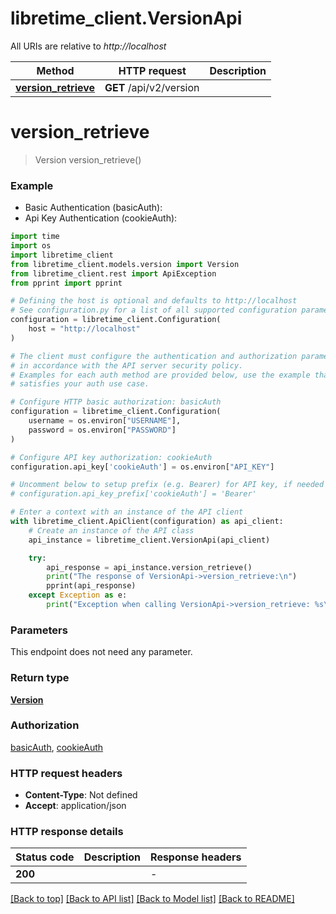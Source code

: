 # libretime_client.VersionApi

All URIs are relative to *http://localhost*

Method | HTTP request | Description
------------- | ------------- | -------------
[**version_retrieve**](VersionApi.md#version_retrieve) | **GET** /api/v2/version | 


# **version_retrieve**
> Version version_retrieve()



### Example

* Basic Authentication (basicAuth):
* Api Key Authentication (cookieAuth):
```python
import time
import os
import libretime_client
from libretime_client.models.version import Version
from libretime_client.rest import ApiException
from pprint import pprint

# Defining the host is optional and defaults to http://localhost
# See configuration.py for a list of all supported configuration parameters.
configuration = libretime_client.Configuration(
    host = "http://localhost"
)

# The client must configure the authentication and authorization parameters
# in accordance with the API server security policy.
# Examples for each auth method are provided below, use the example that
# satisfies your auth use case.

# Configure HTTP basic authorization: basicAuth
configuration = libretime_client.Configuration(
    username = os.environ["USERNAME"],
    password = os.environ["PASSWORD"]
)

# Configure API key authorization: cookieAuth
configuration.api_key['cookieAuth'] = os.environ["API_KEY"]

# Uncomment below to setup prefix (e.g. Bearer) for API key, if needed
# configuration.api_key_prefix['cookieAuth'] = 'Bearer'

# Enter a context with an instance of the API client
with libretime_client.ApiClient(configuration) as api_client:
    # Create an instance of the API class
    api_instance = libretime_client.VersionApi(api_client)

    try:
        api_response = api_instance.version_retrieve()
        print("The response of VersionApi->version_retrieve:\n")
        pprint(api_response)
    except Exception as e:
        print("Exception when calling VersionApi->version_retrieve: %s\n" % e)
```



### Parameters
This endpoint does not need any parameter.

### Return type

[**Version**](Version.md)

### Authorization

[basicAuth](../README.md#basicAuth), [cookieAuth](../README.md#cookieAuth)

### HTTP request headers

 - **Content-Type**: Not defined
 - **Accept**: application/json

### HTTP response details
| Status code | Description | Response headers |
|-------------|-------------|------------------|
**200** |  |  -  |

[[Back to top]](#) [[Back to API list]](../README.md#documentation-for-api-endpoints) [[Back to Model list]](../README.md#documentation-for-models) [[Back to README]](../README.md)

